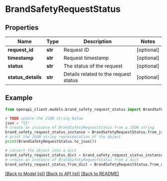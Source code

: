 # BrandSafetyRequestStatus


## Properties

Name | Type | Description | Notes
------------ | ------------- | ------------- | -------------
**request_id** | **str** | Request ID | [optional] 
**timestamp** | **str** | Request timestamp | [optional] 
**status** | **str** | The status of the request | [optional] 
**status_details** | **str** | Details related to the request status | [optional] 

## Example

```python
from openapi_client.models.brand_safety_request_status import BrandSafetyRequestStatus

# TODO update the JSON string below
json = "{}"
# create an instance of BrandSafetyRequestStatus from a JSON string
brand_safety_request_status_instance = BrandSafetyRequestStatus.from_json(json)
# print the JSON string representation of the object
print(BrandSafetyRequestStatus.to_json())

# convert the object into a dict
brand_safety_request_status_dict = brand_safety_request_status_instance.to_dict()
# create an instance of BrandSafetyRequestStatus from a dict
brand_safety_request_status_from_dict = BrandSafetyRequestStatus.from_dict(brand_safety_request_status_dict)
```
[[Back to Model list]](../README.md#documentation-for-models) [[Back to API list]](../README.md#documentation-for-api-endpoints) [[Back to README]](../README.md)


